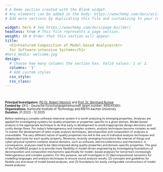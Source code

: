 ```yaml
---
# A Demo section created with the Blank widget.
# Any elements can be added in the body: https://wowchemy.com/docs/writing-markdown-latex/
# Add more sections by duplicating this file and customizing to your requirements.

widget: hero # See https://wowchemy.com/docs/page-builder/
headless: true # This file represents a page section.
weight: 10 # Order that this section will appear.
title: 
  <h1>Featured Composition of Model-based Analyses<br>
  for Software-intensive Systems</h1>
#hero_media: welcome.jpg
design:
  # Choose how many columns the section has. Valid values: 1 or 2.
  columns: '1'
  # Add custom styles
  css_style: 
  css_class: 
---
```


<br>
<p style="font-size:70%;">
<strong>Principal Investigators:</strong> <a href="https://dsis.kastel.kit.edu/staff_robert_heinrich.php">PD Dr. Robert Heinrich</a> and <a href="https://se-rwth.github.io/staff/Bernhard.Rumpe/">Prof. Dr. Bernhard Rumpe</a><br>
<strong>Funded by:</strong> DFG - Deutsche Forschungsgemeinschaft (grant number: 499241390)<br>
<strong>Organizations:</strong> Karlsruhe Institute of Technology and RWTH Aachen University<br>
<strong>Duration:</strong> 01.2023 - 12.2025
</p>

<p style="font-size:65%;">Before realising a complex software-intensive system it is worth analysing its emerging properties. Analyses are applied for investigating systems for quality properties or properties specific to a given domain. Model-based analysis is the appropriate technique to do that early in development to avoid inappropriate design decisions and costly design flaws. For today’s heterogeneous and complex systems, analysis techniques become complex as well. To master the development of tailor-made analysis techniques, decomposition and composition of analyses is unavoidable. The very different nature of quality properties has led to the use of individual analysis techniques and independent tools for each quality property. Moreover, recently emerging innovations like internet of things and cyber-physical systems combine several domains, such as software, electrics/electronics and mechanics. In consequence, analyses need to be (de)composed along quality properties and domain-specific properties. The goal of the FeCoMASS project is to provide more flexibility in model-driven engineering by investigating foundations of decomposition and composition mechanisms specifically for model- based analyses for tomorrow’s increasingly heterogeneous and complex systems. For this purpose, we will investigate in (1) (de)compositional semantics for modelling languages and analysis techniques to ensure sound analysis results, (2) concepts and guidelines for flexible use and reuse of model-based analyses, and (3) foundations for easily configurable constructions of model-based analyses.</p>
